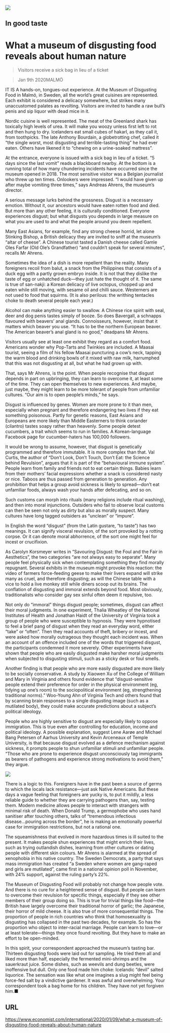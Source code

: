![](./images/20200111_IRD001_0.jpg)

## In good taste

# What a museum of disgusting food reveals about human nature

> Visitors receive a sick bag in lieu of a ticket

> Jan 9th 2020MALMÖ

IT IS A hands-on, tongues-out experience. At the Museum of Disgusting Food in Malmö, in Sweden, all the world’s great cuisines are represented. Each exhibit is considered a delicacy somewhere, but strikes many unaccustomed palates as revolting. Visitors are invited to handle a raw bull’s penis and sip liquor with dead mice in it.

Nordic cuisine is well represented. The meat of the Greenland shark has toxically high levels of urea. It will make you woozy unless first left to rot and then hung to dry. Icelanders eat small cubes of hakarl, as they call it, from toothpicks. The late Anthony Bourdain, a globetrotting chef, called it “the single worst, most disgusting and terrible-tasting thing” he had ever eaten. Others have likened it to “chewing on a urine-soaked mattress”.

At the entrance, everyone is issued with a sick bag in lieu of a ticket. “5 days since the last vomit” reads a blackboard nearby. At the bottom is a running total of how many chundering incidents have occurred since the museum opened in 2018. The most sensitive visitor was a Belgian journalist who threw up ten times. Onlookers were impressed. “I would have given up after maybe vomiting three times,” says Andreas Ahrens, the museum’s director.

A serious message lurks behind the grossness. Disgust is a necessary emotion. Without it, our ancestors would have eaten rotten food and died. But more than any other feeling, it is culturally conditioned. Everyone experiences disgust; but what disgusts you depends in large measure on what you are used to and what the people around you deem repellent.

Many East Asians, for example, find any strong cheese horrid, let alone Stinking Bishop, a British delicacy they are invited to sniff at the museum’s “altar of cheese”. A Chinese tourist tasted a Danish cheese called Gamle Oles Farfar (Old Ole’s Grandfather) “and couldn’t speak for several minutes”, recalls Mr Ahrens.

Sometimes the idea of a dish is more repellent than the reality. Many foreigners recoil from balut, a snack from the Philippines that consists of a duck egg with a partly grown embryo inside. It is not that they dislike the taste of egg or unhatched duck—they just hate the thought of it. The same is true of san-nakji: a Korean delicacy of live octopus, chopped up and eaten while still moving, with sesame oil and chilli sauce. Westerners are not used to food that squirms. (It is also perilous: the writhing tentacles choke to death several people each year.)

Alcohol can make anything easier to swallow. A Chinese rice spirit with seal, deer and dog penis tastes simply of booze. So does Bavergall, a schnapps flavoured with beavers’ anal glands. Connoisseurs, however, insist that it matters which beaver you use. “It has to be the northern European beaver. The American beaver’s anal gland is no good,” deadpans Mr Ahrens.

Visitors usually see at least one exhibit they regard as a comfort food. Americans wonder why Pop-Tarts and Twinkies are included. A Maasai tourist, seeing a film of his fellow Maasai puncturing a cow’s neck, tapping the warm blood and drinking bowls of it mixed with raw milk, harrumphed that this was not disgusting at all, but what he had grown up with.

That, says Mr Ahrens, is the point. When people recognise that disgust depends in part on upbringing, they can learn to overcome it, at least some of the time. They can open themselves to new experiences. And maybe, just maybe, they might learn to be more tolerant of people from unfamiliar cultures. “Our aim is to open people’s minds,” he says.

Disgust is influenced by genes. Women are more prone to it than men, especially when pregnant and therefore endangering two lives if they eat something poisonous. Partly for genetic reasons, East Asians and Europeans are more likely than Middle Easterners to think coriander (cilantro) tastes soapy rather than heavenly. Some people detest cucumbers, a trait which seems to run in families. A Korean-language Facebook page for cucumber-haters has 100,000 followers.

It would be wrong to assume, however, that disgust is genetically programmed and therefore immutable. It is more complex than that. Val Curtis, the author of “Don’t Look, Don’t Touch, Don’t Eat: the Science behind Revulsion”, argues that it is part of the “behavioural immune system”. People learn from family and friends not to eat certain things. Babies learn from their mothers’ facial expressions whether a snack is considered nasty or nice. Taboos are thus passed from generation to generation. Any prohibition that helps a group avoid sickness is likely to spread—don’t eat unfamiliar foods, always wash your hands after defecating, and so on.

Such customs can morph into rituals (many religions include ritual washing), and then into moral injunctions. Outsiders who fail to observe local customs can then be seen not only as dirty but also as morally suspect. Many cultures have long tagged outsiders as “unclean” or “impure”.

In English the word “disgust” (from the Latin gustare, “to taste”) has two meanings. It can signify visceral revulsion, of the sort provoked by a rotting corpse. Or it can denote moral abhorrence, of the sort one might feel for incest or crucifixion.

As Carolyn Korsmeyer writes in “Savouring Disgust: the Foul and the Fair in Aesthetics”, the two categories “are not always easy to separate”. Many people feel physically sick when contemplating something they find morally repugnant. Several exhibits in the museum might provoke this reaction: the video of farmers force-feeding geese to make their livers expand will strike many as cruel, and therefore disgusting; as will the Chinese table with a vice to hold a live monkey still while diners scoop out its brains. The conflation of disgusting and immoral extends beyond food. Most obviously, traditionalists who consider gay sex sinful often deem it repulsive, too.

Not only do “immoral” things disgust people; sometimes, disgust can affect their moral judgments. In one experiment, Thalia Wheatley of the National Institutes of Health and Jonathan Haidt of the University of Virginia took a group of people who were susceptible to hypnosis. They were hypnotised to feel a brief pang of disgust when they read an everyday word, either “take” or “often”. Then they read accounts of theft, bribery or incest, and were asked how morally outrageous they thought each incident was. When an account of an offence included one of the words that triggered disgust, the participants condemned it more severely. Other experiments have shown that people who are easily disgusted make harsher moral judgments when subjected to disgusting stimuli, such as a sticky desk or foul smells.

Another finding is that people who are more easily disgusted are more likely to be socially conservative. A study by Xiaowen Xu of the College of William and Mary in Virginia and others found evidence that “disgust-sensitive people extend their preference for order in the physical environment (eg, tidying up one’s room) to the sociopolitical environment (eg, strengthening traditional norms).” Woo-Young Ahn of Virginia Tech and others found that by scanning brain responses to a single disgusting image (such as a mutilated body), they could make accurate predictions about a subject’s political ideology.

People who are highly sensitive to disgust are especially likely to oppose immigration. This is true even after controlling for education, income and political ideology. A possible explanation, suggest Lene Aarøe and Michael Bang Petersen of Aarhus University and Kevin Arceneaux of Temple University, is that because disgust evolved as a defence mechanism against sickness, it prompts people to shun unfamiliar stimuli and unfamiliar people. “Those who are prone to experience disgust unconsciously tag immigrants as bearers of pathogens and experience strong motivations to avoid them,” they argue.

![](./images/20200111_IRD002_0.jpg)

There is a logic to this. Foreigners have in the past been a source of germs to which the locals lack resistance—just ask Native Americans. But these days a vague feeling that foreigners are yucky is, to put it mildly, a less reliable guide to whether they are carrying pathogens than, say, testing them. Modern medicine allows people to interact with strangers with minimal risk of death. When Donald Trump, a germophobe who uses hand sanitiser after touching others, talks of “tremendous infectious disease...pouring across the border”, he is making an emotionally powerful case for immigration restrictions, but not a rational one.

The squeamishness that evolved in more hazardous times is ill suited to the present. It makes people shun experiences that might enrich their lives, such as trying outlandish dishes, learning from other cultures or dating people with different skin colours. Mr Ahrens is alarmed at the spread of xenophobia in his native country. The Sweden Democrats, a party that says mass immigration has created “a Sweden where women are gang-raped and girls are mutilated”, came first in a national opinion poll in November, with 24% support, against the ruling party’s 22%.

The Museum of Disgusting Food will probably not change how people vote. And there is no cure for a heightened sense of disgust. But people can learn to overcome their revulsion for specific things, especially if they see other members of their group doing so. This is true for trivial things like food—the British have largely overcome their traditional horror of garlic; the Japanese, their horror of mild cheese. It is also true of more consequential things. The proportion of people in rich countries who think that homosexuality is disgusting has collapsed in the past two decades, for example. So has the proportion who object to inter-racial marriage. People can learn to love—or at least tolerate—things they once found revolting. But they have to make an effort to be open-minded.

In this spirit, your correspondent approached the museum’s tasting bar. Thirteen disgusting foods were laid out for sampling. He tried them all and liked more than half, especially the fermented mini-shrimps and the sauerkraut juice. Some dishes, such as weevils and dung beetles, were inoffensive but dull. Only one food made him choke: Icelandic “devil” salted liquorice. The sensation was like what one imagines a slug might feel being force-fed salt by a vindictive gardener. It was awful and overwhelming. Your correspondent took a bag home for his children. They have not yet forgiven him.■

## URL

https://www.economist.com/international/2020/01/09/what-a-museum-of-disgusting-food-reveals-about-human-nature

